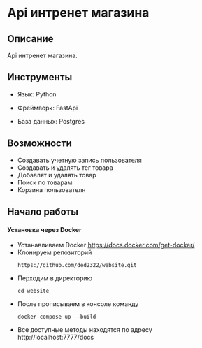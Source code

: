 # Api интренет магазина
## Описание
Api интренет магазина.

## Инструменты
- Язык: Python

- Фреймворк: FastApi

- База данных: Postgres

## Возможности 
- Создавать учетную запись пользователя
- Создавать и удалять тег товара
- Добавлят и удалять товар
- Поиск по товарам
- Корзина пользователя

## Начало работы
#### Установка через Docker
  - Устанавливаем Docker https://docs.docker.com/get-docker/
  - Клонируем репозиторий
    ```
    https://github.com/ded2322/website.git
    ```
  - Перходим в директорию
    ```
    cd website
    ```
  - После прописываем в консоле команду
    ```
    docker-compose up --build
    ```
  - Все доступные методы находятся по адресу http://localhost:7777/docs
